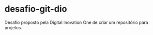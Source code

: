 # desafio-git-dio
Desafio proposto pela Digital Inovation One de criar um repositório para projetos.
